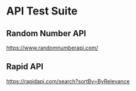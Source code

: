 # API Test Suite

## Random Number API

https://www.randomnumberapi.com/

## Rapid API

https://rapidapi.com/search?sortBy=ByRelevance


